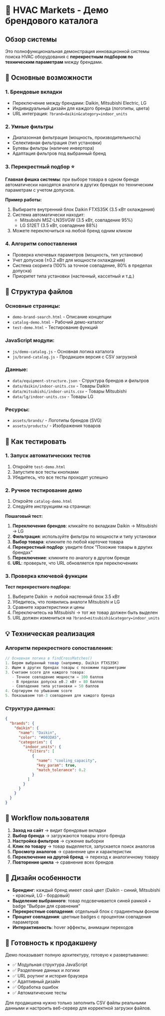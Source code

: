 # 🚀 HVAC Markets - Демо брендового каталога

## Обзор системы

Это полнофункциональная демонстрация инновационной системы поиска HVAC оборудования с **перекрестным подбором по техническим параметрам** между брендами.

## 🎯 Основные возможности

### 1. **Брендовые вкладки**
- Переключение между брендами: Daikin, Mitsubishi Electric, LG
- Индивидуальный дизайн для каждого бренда (логотипы, цвета)
- URL интеграция: `?brand=daikin&category=indoor_units`

### 2. **Умные фильтры** 
- Диапазонная фильтрация (мощность, производительность)
- Селективная фильтрация (тип установки)
- Булевы фильтры (наличие инвертора)
- Адаптация фильтров под выбранный бренд

### 3. **Перекрестный подбор** ⭐
**Главная фишка системы**: при выборе товара в одном бренде автоматически находятся аналоги в других брендах по техническим параметрам с учетом допусков.

**Пример работы:**
1. Выбираете внутренний блок Daikin FTXS35K (3.5 кВт охлаждения)
2. Система автоматически находит:
   - Mitsubishi MSZ-LN35VGW (3.5 кВт, совпадение 95%)
   - LG S12ET (3.5 кВт, совпадение 88%)
3. Можете переключиться на любой бренд одним кликом

### 4. **Алгоритм сопоставления**
- Проверка ключевых параметров (мощность, тип установки)
- Учет допусков (±0.2 кВт для мощности охлаждения)
- Система скоринга (100% за точное совпадение, 80% в пределах допуска)
- Приоритет типа установки (настенный, кассетный и т.д.)

## 📂 Структура файлов

### Основные страницы:
- `demo-brand-search.html` - Описание концепции
- `catalog-demo.html` - Рабочий демо-каталог  
- `test-demo.html` - Тестирование функций

### JavaScript модули:
- `js/demo-catalog.js` - Основная логика каталога
- `js/brand-catalog.js` - Продакшен версия с CSV загрузкой

### Данные:
- `data/equipment-structure.json` - Структура брендов и фильтров
- `data/daikin/indoor-units.csv` - Товары Daikin
- `data/mitsubishi/indoor-units.csv` - Товары Mitsubishi  
- `data/lg/indoor-units.csv` - Товары LG

### Ресурсы:
- `assets/brands/` - Логотипы брендов (SVG)
- `assets/products/` - Изображения товаров

## 🧪 Как тестировать

### 1. Запуск автоматических тестов
1. Откройте `test-demo.html`
2. Запустите все тесты кнопками
3. Убедитесь, что все тесты проходят успешно

### 2. Ручное тестирование демо
1. Откройте `catalog-demo.html`
2. Следуйте инструкциям на странице:

**Пошаговый тест:**
1. **Переключение брендов**: кликайте по вкладкам Daikin → Mitsubishi → LG
2. **Фильтрация**: используйте фильтры по мощности и типу установки
3. **Выбор товара**: кликните по любой карточке товара
4. **Перекрестный подбор**: увидите блок "Похожие товары в других брендах"
5. **Переключение**: кликните по аналогу в другом бренде
6. **URL**: проверьте, что URL обновляется при переключениях

### 3. Проверка ключевой функции
**Тест перекрестного подбора:**
1. Выберите Daikin → любой настенный блок 3.5 кВт
2. Убедитесь, что появились аналоги Mitsubishi и LG
3. Сравните характеристики и цены
4. Переключитесь на Mitsubishi → тот же товар должен быть выделен
5. URL должен измениться на `?brand=mitsubishi&category=indoor_units`

## 💡 Техническая реализация

### Алгоритм перекрестного сопоставления:
```javascript
// Основная логика в findCrossMatches()
1. Берем выбранный товар (например, Daikin FTXS35K)
2. Ищем в других брендах товары с похожими параметрами
3. Считаем score для каждого товара:
   - Точное совпадение мощности = 100 баллов
   - В пределах допуска ±0.2 кВт = 80 баллов  
   - Совпадение типа установки = 50 баллов
4. Сортируем по убыванию score
5. Показываем топ-3 совпадения для каждого бренда
```

### Структура данных:
```json
{
  "brands": {
    "daikin": {
      "name": "Daikin",
      "color": "#003DA5",
      "categories": {
        "indoor_units": {
          "filters": [
            {
              "name": "cooling_capacity",
              "key_param": true,
              "match_tolerance": 0.2
            }
          ]
        }
      }
    }
  }
}
```

## 🔄 Workflow пользователя

1. **Заход на сайт** → видит брендовые вкладки
2. **Выбор бренда** → загружаются товары этого бренда  
3. **Настройка фильтров** → сужение выборки
4. **Клик по товару** → товар выделяется, запускается поиск аналогов
5. **Просмотр аналогов** → сравнение цен и характеристик
6. **Переключение на другой бренд** → переход к аналогичному товару
7. **Повторение цикла** → сравнение всех брендов

## 🎨 Дизайн особенности

- **Брендинг**: каждый бренд имеет свой цвет (Daikin - синий, Mitsubishi - красный, LG - бордовый)
- **Выделение выбранного**: товар подсвечивается синей рамкой + badge "Выбран для сравнения"
- **Перекрестные совпадения**: отдельный блок с градиентным фоном
- **Процент совпадения**: цветные badges с процентом совпадения параметров
- **Интерактивность**: hover эффекты, анимации переходов

## 🚀 Готовность к продакшену

Демо показывает полную архитектуру, готовую к развертыванию:
- ✅ Модульная структура JavaScript
- ✅ Разделение данных и логики  
- ✅ URL роутинг и история браузера
- ✅ Адаптивный дизайн
- ✅ Обработка ошибок
- ✅ Автоматические тесты

Для продакшена нужно только заполнить CSV файлы реальными данными и настроить веб-сервер для корректной загрузки файлов.